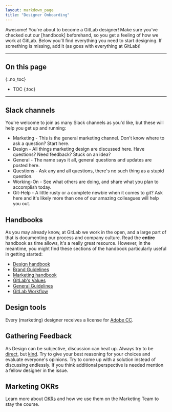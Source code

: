 ```yaml
---
layout: markdown_page
title: "Designer Onboarding"
---
```


Awesome! You're about to become a GitLab designer!
Make sure you've checked out our [handbook] beforehand, so you get a feeling
of how we work at GitLab. Below you'll find everything you need to start designing.
If something is missing, add it (as goes with everything at GitLab)!

----

## On this page
{:.no_toc}

- TOC
{:toc}

----

## Slack channels

You're welcome to join as many Slack channels as you'd like, but these will help you get up and running:

- Marketing - This is the general marketing channel. Don't know where to ask a question? Start here.
- Design - All things marketing design are discussed here. Have questions? Need feedback? Stuck on an idea?
- General - The name says it all, general questions and updates are posted here.
- Questions - Ask any and all questions, there's no such thing as a stupid question.
- Working-On - See what others are doing, and share what you plan to accomplish today.
- Git-Help - A little rusty or a complete newbie when it comes to git? Ask here and it's likely more than one of our amazing colleagues will help you out.

## Handbooks

As you may already know, at GitLab we work in the open, and a large part of that is documenting our process and company culture. Read the **entire** handbook as time allows, it's a really great resource. However, in the meantime, you might find these sections of the handbook particularly useful in getting started:

- [Design handbook](/handbook/marketing/design)
- [Brand Guidelines](/handbook/marketing/design/brand-guidelines)
- [Marketing handbook](/handbook/marketing/)
- [GitLab's Values](/handbook/#values)
- [General Guidelines](/handbook/#general-guidelines)
- [GitLab Workflow](/handbook/#gitlab-workflow)

## Design tools

Every (marketing) designer receives a license for [Adobe CC](http://www.adobe.com/creativecloud.html).

## Gathering Feedback
As Design can be subjective, discussion can heat up. Always try to be [direct](/handbook/#directness), but [kind](/handbook/#kindness). Try to give your best reasoning for your choices and evaluate everyone's opinions. Try to come up with a solution instead of discussing endlessly. If you think additional perspective is needed mention a fellow designer in the issue.


## Marketing OKRs

Learn more about [OKRs](/handbook/marketing/#okrs) and how we use them on the Marketing Team to stay the course.

